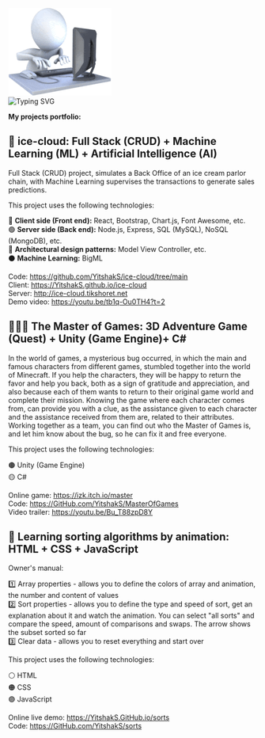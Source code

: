 ![3D man typing on a computer](./coding.gif)<br/>
![Typing SVG](https://readme-typing-svg.demolab.com/?lines=Hi,+My+name+is+Yitzhak+Schlissel;Welcome+to+my+git&font=VT323&size=30&color=00B139)

**My projects portfolio:**

## 🍦 ice-cloud: Full Stack (CRUD) + Machine Learning (ML) + Artificial Intelligence (AI)

Full Stack (CRUD) project, simulates a Back Office of an ice cream parlor chain,
with Machine Learning supervises the transactions to generate sales predictions.

This project uses the following technologies:

🔴 **Client side (Front end):** React, Bootstrap, Chart.js, Font Awesome, etc.<br/>
🟢 **Server side (Back end):** Node.js, Express, SQL (MySQL), NoSQL (MongoDB), etc.<br/>
🔵 **Architectural design patterns:** Model View Controller, etc.<br/>
⚫ **Machine Learning:** BigML

Code: https://github.com/YitshakS/ice-cloud/tree/main<br/>
Client: https://YitshakS.github.io/ice-cloud<br/>
Server: http://ice-cloud.tikshoret.net<br/>
Demo video: https://youtu.be/tb1q-Ou0TH4?t=2

## 🧙🏻‍♂️ The Master of Games: 3D Adventure Game (Quest) + Unity (Game Engine)+ C#

In the world of games, a mysterious bug occurred, in which the main and famous characters from different games, stumbled together into the world of Minecraft. If you help the characters, they will be happy to return the favor and help you back, both as a sign of gratitude and appreciation, and also because each of them wants to return to their original game world and complete their mission. Knowing the game where each character comes from, can provide you with a clue, as the assistance given to each character and the assistance received from them are, related to their attributes. Working together as a team, you can find out who the Master of Games is, and let him know about the bug, so he can fix it and free everyone.

This project uses the following technologies:

🟤 Unity (Game Engine)<br/>
🟡 C#

Online game: https://izk.itch.io/master<br/>
Code: https://GitHub.com/YitshakS/MasterOfGames<br/>
Video trailer: https://youtu.be/Bu_T88zpD8Y<br/>

## 🔢 Learning sorting algorithms by animation: HTML + CSS + JavaScript

Owner's manual:

1️⃣ Array properties - allows you to define the colors of array and animation, the number and content of values<br/>
2️⃣ Sort properties - allows you to define the type and speed of sort, get an explanation about it and watch the animation. You can select "all sorts" and compare the speed, amount of comparisons and swaps. The arrow shows the subset sorted so far<br/>
3️⃣ Clear data - allows you to reset everything and start over<br/>

This project uses the following technologies:

⚪ HTML<br/>
🟠 CSS<br/>
🟣 JavaScript

Online live demo: https://YitshakS.GitHub.io/sorts<br/>
Code: https://GitHub.com/YitshakS/sorts


















<!--
coding
https://www.presentermedia.com/powerpoint-animation/hard-working-on-computer-anim-pid-7364

typing svg
https://readme-typing-svg.demolab.com

emojis
https://webfx.com/tools/emoji-cheat-sheet
-->

<!--
**YitshakS/YitshakS** is a ✨ _special_ ✨ repository because its `README.md` (this file) appears on your GitHub profile.

Here are some ideas to get you started:

-  ### Hi there 👋
- 🔭 I’m currently working on ...
- 🌱 I’m currently learning ...
- 👯 I’m looking to collaborate on ...
- 🤔 I’m looking for help with ...
- 💬 Ask me about ...
- 📫 How to reach me: ...
- 😄 Pronouns: ...
- ⚡ Fun fact: ...
-->
